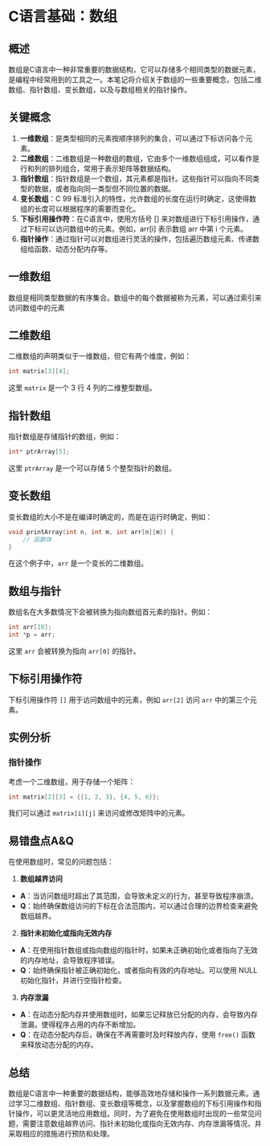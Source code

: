 # C语言基础：数组

## 概述
数组是C语言中一种非常重要的数据结构，它可以存储多个相同类型的数据元素，是编程中经常用到的工具之一。本笔记将介绍关于数组的一些重要概念，包括二维数组、指针数组、变长数组，以及与数组相关的指针操作。

## 关键概念
1. **一维数组**：是类型相同的元素按顺序排列的集合，可以通过下标访问各个元素。
2. **二维数组**：二维数组是一种数组的数组，它由多个一维数组组成，可以看作是行和列的排列组合，常用于表示矩阵等数据结构。
3. **指针数组**：指针数组是一个数组，其元素都是指针。这些指针可以指向不同类型的数据，或者指向同一类型但不同位置的数据。
4. **变长数组**：C 99 标准引入的特性，允许数组的长度在运行时确定，这使得数组的长度可以根据程序的需要而变化。
5. **下标引用操作符**：在C语言中，使用方括号 [] 来对数组进行下标引用操作，通过下标可以访问数组中的元素。例如，arr[i] 表示数组 arr 中第 i 个元素。
6. **指针操作**：通过指针可以对数组进行灵活的操作，包括遍历数组元素、传递数组给函数、动态分配内存等。

## 一维数组
数组是相同类型数据的有序集合。数组中的每个数据被称为元素，可以通过索引来访问数组中的元素

## 二维数组
二维数组的声明类似于一维数组，但它有两个维度，例如：
```c
int matrix[3][4];
```
这里 `matrix` 是一个 3 行 4 列的二维整型数组。

## 指针数组
指针数组是存储指针的数组，例如：
```c
int* ptrArray[5];
```
这里 `ptrArray` 是一个可以存储 5 个整型指针的数组。

## 变长数组
变长数组的大小不是在编译时确定的，而是在运行时确定，例如：
```c
void printArray(int n, int m, int arr[n][m]) {
    // 函数体
}
```
在这个例子中，`arr` 是一个变长的二维数组。

## 数组与指针
数组名在大多数情况下会被转换为指向数组首元素的指针。例如：
```c
int arr[10];
int *p = arr;
```
这里 `arr` 会被转换为指向 `arr[0]` 的指针。

## 下标引用操作符
下标引用操作符 `[]` 用于访问数组中的元素，例如 `arr[2]` 访问 `arr` 中的第三个元素。

## 实例分析
### 指针操作
考虑一个二维数组，用于存储一个矩阵：
```c
int matrix[2][3] = {{1, 2, 3}, {4, 5, 6}};
```
我们可以通过 `matrix[i][j]` 来访问或修改矩阵中的元素。

## 易错盘点A&Q
在使用数组时，常见的问题包括：
1. **数组越界访问**
- **A**：当访问数组时超出了其范围，会导致未定义的行为，甚至导致程序崩溃。
- **Q**：始终确保数组访问的下标在合法范围内，可以通过合理的边界检查来避免数组越界。

2. **指针未初始化或指向无效内存**
- **A**：在使用指针数组或指向数组的指针时，如果未正确初始化或者指向了无效的内存地址，会导致程序错误。
- **Q**：始终确保指针被正确初始化，或者指向有效的内存地址。可以使用 NULL 初始化指针，并进行空指针检查。

3. **内存泄漏**
- **A**：在动态分配内存并使用数组时，如果忘记释放已分配的内存，会导致内存泄漏，使得程序占用的内存不断增加。
- **Q**：在动态分配内存后，确保在不再需要时及时释放内存，使用 `free()` 函数来释放动态分配的内存。

## 总结
数组是C语言中一种重要的数据结构，能够高效地存储和操作一系列数据元素。通过学习二维数组、指针数组、变长数组等概念，以及掌握数组的下标引用操作和指针操作，可以更灵活地应用数组。同时，为了避免在使用数组时出现的一些常见问题，需要注意数组越界访问、指针未初始化或指向无效内存、内存泄漏等情况，并采取相应的措施进行预防和处理。


